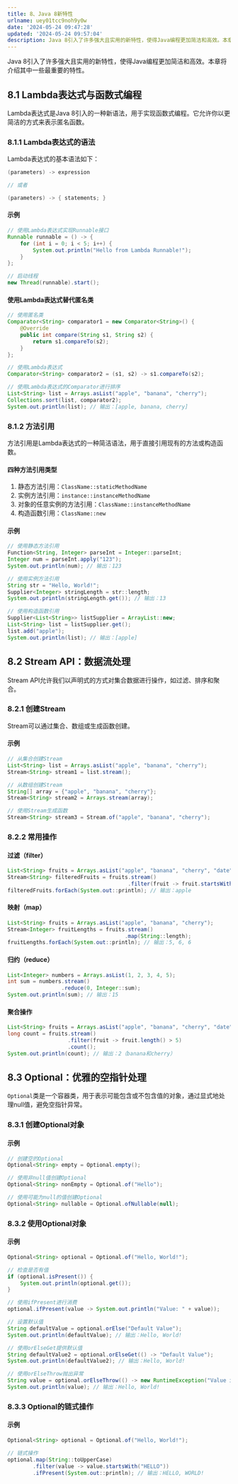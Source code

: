 ```yaml
---
title: 8、Java 8新特性
urlname: uey01tcc9noh9y0w
date: '2024-05-24 09:47:28'
updated: '2024-05-24 09:57:04'
description: Java 8引入了许多强大且实用的新特性，使得Java编程更加简洁和高效。本章将介绍其中一些最重要的特性。8.1 Lambda表达式与函数式编程Lambda表达式是Java 8引入的一种新语法，用于实现函数式编程。它允许你以更简洁的方式来表示匿名函数。8.1.1 Lambda表达式的语法Lam...
---
```

Java 8引入了许多强大且实用的新特性，使得Java编程更加简洁和高效。本章将介绍其中一些最重要的特性。

## 8.1 Lambda表达式与函数式编程

Lambda表达式是Java 8引入的一种新语法，用于实现函数式编程。它允许你以更简洁的方式来表示匿名函数。

### 8.1.1 Lambda表达式的语法

Lambda表达式的基本语法如下：

```java
(parameters) -> expression

// 或者

(parameters) -> { statements; }
```

#### 示例

```java
// 使用Lambda表达式实现Runnable接口
Runnable runnable = () -> {
    for (int i = 0; i < 5; i++) {
        System.out.println("Hello from Lambda Runnable!");
    }
};

// 启动线程
new Thread(runnable).start();
```

#### 使用Lambda表达式替代匿名类

```java
// 使用匿名类
Comparator<String> comparator1 = new Comparator<String>() {
    @Override
    public int compare(String s1, String s2) {
        return s1.compareTo(s2);
    }
};

// 使用Lambda表达式
Comparator<String> comparator2 = (s1, s2) -> s1.compareTo(s2);

// 使用Lambda表达式的Comparator进行排序
List<String> list = Arrays.asList("apple", "banana", "cherry");
Collections.sort(list, comparator2);
System.out.println(list); // 输出：[apple, banana, cherry]
```

### 8.1.2 方法引用

方法引用是Lambda表达式的一种简洁语法，用于直接引用现有的方法或构造函数。

#### 四种方法引用类型

1. 静态方法引用：`ClassName::staticMethodName`
2. 实例方法引用：`instance::instanceMethodName`
3. 对象的任意实例的方法引用：`ClassName::instanceMethodName`
4. 构造函数引用：`ClassName::new`

#### 示例

```java
// 使用静态方法引用
Function<String, Integer> parseInt = Integer::parseInt;
Integer num = parseInt.apply("123");
System.out.println(num); // 输出：123

// 使用实例方法引用
String str = "Hello, World!";
Supplier<Integer> stringLength = str::length;
System.out.println(stringLength.get()); // 输出：13

// 使用构造函数引用
Supplier<List<String>> listSupplier = ArrayList::new;
List<String> list = listSupplier.get();
list.add("apple");
System.out.println(list); // 输出：[apple]
```

## 8.2 Stream API：数据流处理

Stream API允许我们以声明式的方式对集合数据进行操作，如过滤、排序和聚合。

### 8.2.1 创建Stream

Stream可以通过集合、数组或生成函数创建。

#### 示例

```java
// 从集合创建Stream
List<String> list = Arrays.asList("apple", "banana", "cherry");
Stream<String> stream1 = list.stream();

// 从数组创建Stream
String[] array = {"apple", "banana", "cherry"};
Stream<String> stream2 = Arrays.stream(array);

// 使用Stream生成函数
Stream<String> stream3 = Stream.of("apple", "banana", "cherry");
```

### 8.2.2 常用操作

#### 过滤（filter）

```java
List<String> fruits = Arrays.asList("apple", "banana", "cherry", "date");
Stream<String> filteredFruits = fruits.stream()
                                      .filter(fruit -> fruit.startsWith("a"));
filteredFruits.forEach(System.out::println); // 输出：apple
```

#### 映射（map）

```java
List<String> fruits = Arrays.asList("apple", "banana", "cherry");
Stream<Integer> fruitLengths = fruits.stream()
                                     .map(String::length);
fruitLengths.forEach(System.out::println); // 输出：5, 6, 6
```

#### 归约（reduce）

```java
List<Integer> numbers = Arrays.asList(1, 2, 3, 4, 5);
int sum = numbers.stream()
                 .reduce(0, Integer::sum);
System.out.println(sum); // 输出：15
```

#### 聚合操作

```java
List<String> fruits = Arrays.asList("apple", "banana", "cherry", "date");
long count = fruits.stream()
                   .filter(fruit -> fruit.length() > 5)
                   .count();
System.out.println(count); // 输出：2（banana和cherry）
```

## 8.3 Optional：优雅的空指针处理

`Optional`类是一个容器类，用于表示可能包含或不包含值的对象，通过显式地处理null值，避免空指针异常。

### 8.3.1 创建Optional对象

#### 示例

```java
// 创建空的Optional
Optional<String> empty = Optional.empty();

// 使用非null值创建Optional
Optional<String> nonEmpty = Optional.of("Hello");

// 使用可能为null的值创建Optional
Optional<String> nullable = Optional.ofNullable(null);
```

### 8.3.2 使用Optional对象

#### 示例

```java
Optional<String> optional = Optional.of("Hello, World!");

// 检查是否有值
if (optional.isPresent()) {
    System.out.println(optional.get());
}

// 使用ifPresent进行消费
optional.ifPresent(value -> System.out.println("Value: " + value));

// 设置默认值
String defaultValue = optional.orElse("Default Value");
System.out.println(defaultValue); // 输出：Hello, World!

// 使用orElseGet提供默认值
String defaultValue2 = optional.orElseGet(() -> "Default Value");
System.out.println(defaultValue2); // 输出：Hello, World!

// 使用orElseThrow抛出异常
String value = optional.orElseThrow(() -> new RuntimeException("Value is not present"));
System.out.println(value); // 输出：Hello, World!
```

### 8.3.3 Optional的链式操作

#### 示例

```java
Optional<String> optional = Optional.of("Hello, World!");

// 链式操作
optional.map(String::toUpperCase)
        .filter(value -> value.startsWith("HELLO"))
        .ifPresent(System.out::println); // 输出：HELLO, WORLD!
```

